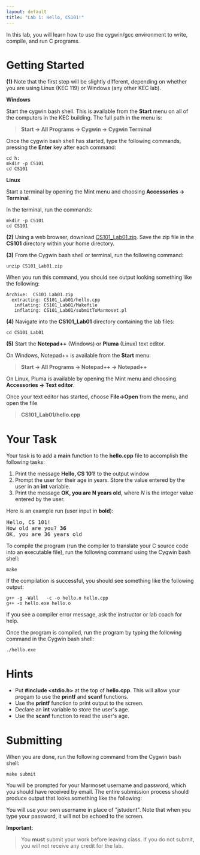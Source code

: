 ```yaml
---
layout: default
title: "Lab 1: Hello, CS101!"
---
```


In this lab, you will learn how to use the cygwin/gcc environment to write, compile, and run C programs.

Getting Started
===============

**(1)** Note that the first step will be slightly different, depending on whether you are using Linux (KEC 119) or Windows (any other KEC lab).

**Windows**

Start the cygwin bash shell. This is available from the **Start** menu on all of the computers in the KEC building. The full path in the menu is:

> **Start &rarr; All Programs &rarr; Cygwin &rarr; Cygwin Terminal**

Once the cygwin bash shell has started, type the following commands, pressing the **Enter** key after each command:

    cd h:
    mkdir -p CS101
    cd CS101

**Linux**

Start a terminal by opening the Mint menu and choosing **Accessories &rarr; Terminal**.

In the terminal, run the commands:

    mkdir -p CS101
    cd CS101

**(2)** Using a web browser, download [CS101\_Lab01.zip](CS101_Lab01.zip). Save the zip file in the **CS101** directory within your home directory.

**(3)** From the Cygwin bash shell or terminal, run the following command:

    unzip CS101_Lab01.zip

When you run this command, you should see output looking something like the following:

    Archive:  CS101_Lab01.zip
      extracting: CS101_Lab01/hello.cpp
       inflating: CS101_Lab01/Makefile
       inflating: CS101_Lab01/submitToMarmoset.pl

**(4)** Navigate into the **CS101\_Lab01** directory containing the lab files:

    cd CS101_Lab01

**(5)** Start the **Notepad++** (Windows) or **Pluma** (Linux) text editor.

On Windows, Notepad++ is available from the **Start** menu:

> **Start &rarr; All Programs &rarr; Notepad++ &rarr; Notepad++**

On Linux, Pluma is available by opening the Mint menu and choosing **Accessories &rarr; Text editor**.

Once your text editor has started, choose **File&rarr;Open** from the menu, and open the file

> **CS101\_Lab01/hello.cpp**

Your Task
=========

Your task is to add a **main** function to the **hello.cpp** file to accomplish the following tasks:

1.  Print the message **Hello, CS 101!** to the output window
2.  Prompt the user for their age in years. Store the value entered by the user in an **int** variable.
3.  Print the message **OK, you are N years old**, where *N* is the integer value entered by the user.

Here is an example run (user input in **bold**):

<pre>
Hello, CS 101!
How old are you? <b>36</b>
OK, you are 36 years old
</pre>

To compile the program (run the compiler to translate your C source code into an executable file), run the following command using the Cygwin bash shell:

    make

If the compilation is successful, you should see something like the following output:

    g++ -g -Wall   -c -o hello.o hello.cpp
    g++ -o hello.exe hello.o

If you see a compiler error message, ask the instructor or lab coach for help.

Once the program is compiled, run the program by typing the following command in the Cygwin bash shell:

    ./hello.exe

Hints
=====

-   Put **#include <stdio.h>** at the top of **hello.cpp**. This will allow your progam to use the **printf** and **scanf** functions.
-   Use the **printf** function to print output to the screen.
-   Declare an **int** variable to store the user's age.
-   Use the **scanf** function to read the user's age.

Submitting
==========

When you are done, run the following command from the Cygwin bash shell:

    make submit

You will be prompted for your Marmoset username and password, which you should have received by email. The entire submission process should produce output that looks something like the following:

You will use your own username in place of "jstudent". Note that when you type your password, it will not be echoed to the screen.

**Important**:

> You **must** submit your work before leaving class. If you do not submit, you will not receive any credit for the lab.
